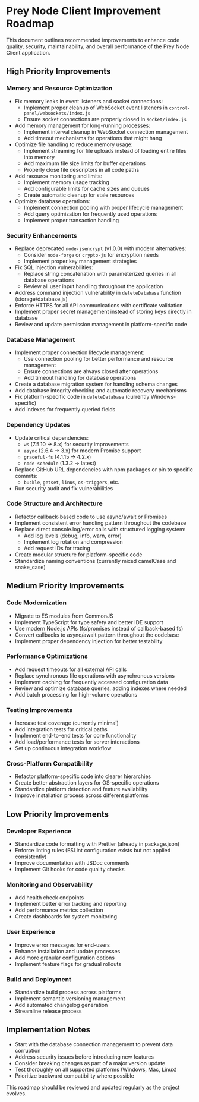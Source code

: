 # Prey Node Client Improvement Roadmap

This document outlines recommended improvements to enhance code quality, security, maintainability, and overall performance of the Prey Node Client application.

## High Priority Improvements

### Memory and Resource Optimization

- Fix memory leaks in event listeners and socket connections:
  - Implement proper cleanup of WebSocket event listeners in `control-panel/websockets/index.js`
  - Ensure socket connections are properly closed in `socket/index.js`
- Add memory management for long-running processes:
  - Implement interval cleanup in WebSocket connection management
  - Add timeout mechanisms for operations that might hang
- Optimize file handling to reduce memory usage:
  - Implement streaming for file uploads instead of loading entire files into memory
  - Add maximum file size limits for buffer operations
  - Properly close file descriptors in all code paths
- Add resource monitoring and limits:
  - Implement memory usage tracking
  - Add configurable limits for cache sizes and queues
  - Create automatic cleanup for stale resources
- Optimize database operations:
  - Implement connection pooling with proper lifecycle management
  - Add query optimization for frequently used operations
  - Implement proper transaction handling

### Security Enhancements

- Replace deprecated `node-jsencrypt` (v1.0.0) with modern alternatives:
  - Consider `node-forge` or `crypto-js` for encryption needs
  - Implement proper key management strategies
- Fix SQL injection vulnerabilities:
  - Replace string concatenation with parameterized queries in all database operations
  - Review all user input handling throughout the application
- Address command injection vulnerability in `deleteDatabase` function (storage/database.js)
- Enforce HTTPS for all API communications with certificate validation
- Implement proper secret management instead of storing keys directly in database
- Review and update permission management in platform-specific code

### Database Management

- Implement proper connection lifecycle management:
  - Use connection pooling for better performance and resource management
  - Ensure connections are always closed after operations
  - Add timeout handling for database operations
- Create a database migration system for handling schema changes
- Add database integrity checking and automatic recovery mechanisms
- Fix platform-specific code in `deleteDatabase` (currently Windows-specific)
- Add indexes for frequently queried fields

### Dependency Updates

- Update critical dependencies:
  - `ws` (7.5.10 → 8.x) for security improvements
  - `async` (2.6.4 → 3.x) for modern Promise support
  - `graceful-fs` (4.1.15 → 4.2.x)
  - `node-schedule` (1.3.2 → latest)
- Replace GitHub URL dependencies with npm packages or pin to specific commits:
  - `buckle`, `getset`, `linus`, `os-triggers`, etc.
- Run security audit and fix vulnerabilities

### Code Structure and Architecture

- Refactor callback-based code to use async/await or Promises
- Implement consistent error handling pattern throughout the codebase
- Replace direct console.log/error calls with structured logging system:
  - Add log levels (debug, info, warn, error)
  - Implement log rotation and compression
  - Add request IDs for tracing
- Create modular structure for platform-specific code
- Standardize naming conventions (currently mixed camelCase and snake_case)

## Medium Priority Improvements

### Code Modernization

- Migrate to ES modules from CommonJS
- Implement TypeScript for type safety and better IDE support
- Use modern Node.js APIs (fs/promises instead of callback-based fs)
- Convert callbacks to async/await pattern throughout the codebase
- Implement proper dependency injection for better testability

### Performance Optimizations

- Add request timeouts for all external API calls
- Replace synchronous file operations with asynchronous versions
- Implement caching for frequently accessed configuration data
- Review and optimize database queries, adding indexes where needed
- Add batch processing for high-volume operations

### Testing Improvements

- Increase test coverage (currently minimal)
- Add integration tests for critical paths
- Implement end-to-end tests for core functionality
- Add load/performance tests for server interactions
- Set up continuous integration workflow

### Cross-Platform Compatibility

- Refactor platform-specific code into clearer hierarchies
- Create better abstraction layers for OS-specific operations
- Standardize platform detection and feature availability
- Improve installation process across different platforms

## Low Priority Improvements

### Developer Experience

- Standardize code formatting with Prettier (already in package.json)
- Enforce linting rules (ESLint configuration exists but not applied consistently)
- Improve documentation with JSDoc comments
- Implement Git hooks for code quality checks

### Monitoring and Observability

- Add health check endpoints
- Implement better error tracking and reporting
- Add performance metrics collection
- Create dashboards for system monitoring

### User Experience

- Improve error messages for end-users
- Enhance installation and update processes
- Add more granular configuration options
- Implement feature flags for gradual rollouts

### Build and Deployment

- Standardize build process across platforms
- Implement semantic versioning management
- Add automated changelog generation
- Streamline release process

## Implementation Notes

- Start with the database connection management to prevent data corruption
- Address security issues before introducing new features
- Consider breaking changes as part of a major version update
- Test thoroughly on all supported platforms (Windows, Mac, Linux)
- Prioritize backward compatibility where possible

This roadmap should be reviewed and updated regularly as the project evolves.